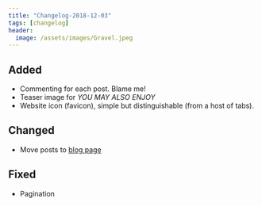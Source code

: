 ```yaml
---
title: "Changelog-2018-12-03"
tags: [changelog]
header:
  image: /assets/images/Gravel.jpeg
---
```


## Added
- Commenting for each post. Blame me!
- Teaser image for *YOU MAY ALSO ENJOY*
- Website icon (favicon), simple but distinguishable (from a host of tabs).

## Changed
- Move posts to [blog page](https://siyuangong.com/blog/)

## Fixed
- Pagination